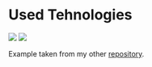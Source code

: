 # Used Tehnologies

![](https://img.shields.io/badge/code-typescript-informational?style=flat&logo=typescript&logoColor=white&color=2bbc8a)
![](https://img.shields.io/badge/framework-react-informational?style=flat&logo=react&logoColor=white&color=2bbc8a)

Example taken from my other [repository](https://github.com/just-noname-bing/react-three-fiber).
